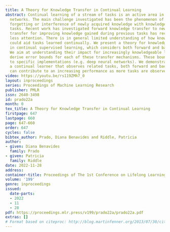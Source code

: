 ```yaml
---
title: A Theory for Knowledge Transfer in Continual Learning
abstract: Continual learning of a stream of tasks is an active area in deep neural
  networks. The main challenge investigated has been the phenomenon of catastrophic
  forgetting or interference of newly acquired knowledge with knowledge from previous
  tasks. Recent work has investigated forward knowledge transfer to new tasks. Backward
  transfer for improving knowledge gained during previous tasks has received much
  less attention. There is in general limited understanding of how knowledge transfer
  could aid tasks learned continually. We present a theory for knowledge transfer
  in continual supervised learning, which considers both forward and backward transfer.
  We aim at understanding their impact for increasingly knowledgeable learners. We
  derive error bounds for each of these transfer mechanisms. These bounds are agnostic
  to specific implementations (e.g. deep neural networks). We demonstrate that, for
  a continual learner that observes related tasks, both forward and backward transfer
  can contribute to an increasing performance as more tasks are observed.
video: https://youtu.be/rs119ZMh7_0
layout: inproceedings
series: Proceedings of Machine Learning Research
publisher: PMLR
issn: 2640-3498
id: prado22a
month: 0
tex_title: A Theory for Knowledge Transfer in Continual Learning
firstpage: 647
lastpage: 660
page: 647-660
order: 647
cycles: false
bibtex_author: Prado, Diana Benavides and Riddle, Patricia
author:
- given: Diana Benavides
  family: Prado
- given: Patricia
  family: Riddle
date: 2022-11-28
address:
container-title: Proceedings of The 1st Conference on Lifelong Learning Agents
volume: '199'
genre: inproceedings
issued:
  date-parts:
  - 2022
  - 11
  - 28
pdf: https://proceedings.mlr.press/v199/prado22a/prado22a.pdf
extras: []
# Format based on citeproc: http://blog.martinfenner.org/2013/07/30/citeproc-yaml-for-bibliographies/
---
```

